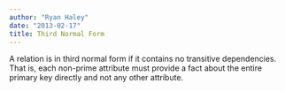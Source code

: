 ```yaml
---
author: "Ryan Haley"
date: "2013-02-17"
title: Third Normal Form
---
```


A relation is in third normal form if it contains no transitive dependencies. That is, each non-prime attribute must provide a fact about the entire primary key directly and not any other attribute.

